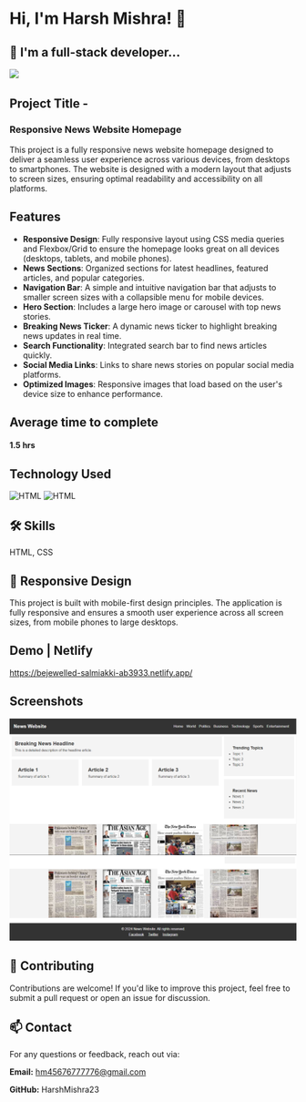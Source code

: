 
# Hi, I'm Harsh Mishra! 👋


## 🚀 I'm a full-stack developer...
<img src="https://user-images.githubusercontent.com/73097560/115834477-dbab4500-a447-11eb-908a-139a6edaec5c.gif">

## Project Title - 
### Responsive News Website Homepage

This project is a fully responsive news website homepage designed to deliver a seamless user experience across various devices, from desktops to smartphones. The website is designed with a modern layout that adjusts to screen sizes, ensuring optimal readability and accessibility on all platforms.


## Features

+ **Responsive Design**: Fully responsive layout using CSS media queries and Flexbox/Grid to ensure the homepage looks great on all devices (desktops, tablets, and mobile phones).
+ **News Sections**: Organized sections for latest headlines, featured articles, and popular categories.
+ **Navigation Bar**: A simple and intuitive navigation bar that adjusts to smaller screen sizes with a collapsible menu for mobile devices.
+ **Hero Section**: Includes a large hero image or carousel with top news stories.
+ **Breaking News Ticker**: A dynamic news ticker to highlight breaking news updates in real time.
+ **Search Functionality**: Integrated search bar to find news articles quickly.
+ **Social Media Links**: Links to share news stories on popular social media platforms.
+ **Optimized Images**: Responsive images that load based on the user's device size to enhance performance.


## Average time to complete
#### 1.5 hrs


## Technology Used



![HTML](https://img.shields.io/badge/FirstTech-HTML-blue)
![HTML](https://img.shields.io/badge/SecondTech-CSS-black)

## 🛠 Skills
HTML, CSS

## 📱 Responsive Design


This project is built with mobile-first design principles. The application is fully responsive and ensures a smooth user experience across all screen sizes, from mobile phones to large desktops.

## Demo | Netlify
https://bejewelled-salmiakki-ab3933.netlify.app/

## Screenshots
![alt](./image/image.png)
![alt](./image/image%20copy.png)


## 🤝 Contributing

Contributions are welcome! If you'd like to improve this project, feel free to submit a pull request or open an issue for discussion.



## 📫 Contact
For any questions or feedback, reach out via:

**Email:** hm45676777776@gmail.com

**GitHub:** HarshMishra23


